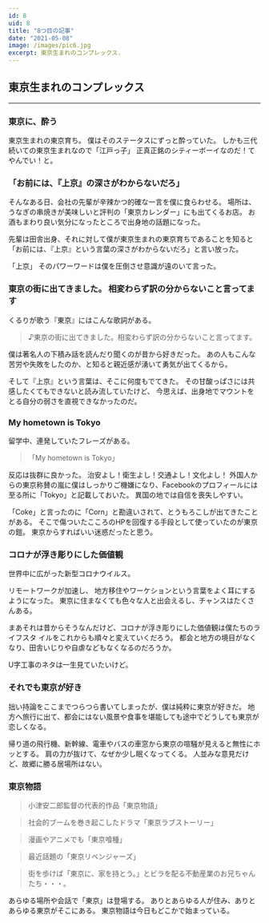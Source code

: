```yaml
---
id: 8
uid: 8
title: "8つ目の記事"
date: "2021-05-08"
image: /images/pic6.jpg
excerpt: 東京生まれのコンプレックス.
---
```

## 東京生まれのコンプレックス

---

### 東京に、酔う
東京生まれの東京育ち。
僕はそのステータスにずっと酔っていた。
しかも三代続いての東京生まれなので「江戸っ子」
正真正銘のシティーボーイなのだ！てやんでい！と。



### 「お前には、『上京』の深さがわからないだろ」
そんなある日、会社の先輩が辛辣かつ的確な一言を僕に食らわせる。
場所は、うなぎの串焼きが美味しいと評判の「東京カレンダー」にも出てくるお店。
お酒もまわり良い気分になったところで出身地の話題になった。

先輩は田舎出身、それに対して僕が東京生まれの東京育ちであることを知ると
「お前には、『上京』という言葉の深さがわからないだろ」と言い放った。

「上京」
そのパワーワードは僕を圧倒させ意識が遠のいて言った。

### 東京の街に出てきました。  相変わらず訳の分からないこと言ってます
くるりが歌う『東京』にはこんな歌詞がある。

>♪東京の街に出てきました。相変わらず訳の分からないこと言ってます。

僕は著名人の下積み話を読んだり聞くのが昔から好きだった。
あの人もこんな苦労や失敗をしたのか、と知ると親近感が湧いて勇気が出てくるから。

そして『上京』という言葉は、そこに何度もでてきた。
その甘酸っぱさには共感したくてもできないと読み流していたけど、
今思えば、出身地でマウントをとる自分の弱さを直視できなかったのだ。

### My hometown is Tokyo
留学中、連発していたフレーズがある。
>「My hometown is Tokyo」

反応は抜群に良かった。
治安よし！衛生よし！交通よし！文化よし！
外国人からの東京称賛の嵐に僕はしっかりご機嫌になり、Facebookのプロフィールには
至る所に「Tokyo」と記載しておいた。
異国の地では自信を喪失しやすい。

「Coke」と言ったのに「Corn」と勘違いされて、とうもろこしが出てきたことがある。
そこで傷ついたこころのHPを回復する手段として使っていたのが東京の鎧。
東京からすればいい迷惑だったと思う。

### コロナが浮き彫りにした価値観
世界中に広がった新型コロナウイルス。

リモートワークが加速し、
地方移住やワーケションという言葉をよく耳にするようになった。
東京に住まなくても色々な人と出会えるし、チャンスはたくさんある。

まあそれは昔からそうなんだけど、コロナが浮き彫りにした価値観は僕たちのライフスタ
イルをこれからも順々と変えていくだろう。
都会と地方の境目がなくなり、田舎いじりや自虐などもなくなるのだろうか。

U字工事のネタは一生見ていたいけど。

### それでも東京が好き
拙い持論をここまでつらつら書いてしまったが、僕は純粋に東京が好きだ。
地方へ旅行に出て、都会にはない風景や食事を堪能しても途中でどうしても東京が恋しくなる。

帰り道の飛行機、新幹線、電車やバスの車窓から東京の喧騒が見えると無性にホッとする。
肩の力が抜けて、なぜか少し眠くなってくる。
人並みな意見だけど、故郷に勝る居場所はない。

### 東京物語
>小津安二郎監督の代表的作品「東京物語」

>社会的ブームを巻き起こしたドラマ「東京ラブストーリー」

>漫画やアニメでも「東京喰種」

>最近話題の「東京リベンジャーズ」

>街を歩けば「東京に、家を持とう。」とビラを配る不動産業のお兄ちゃんたち・・・。

あらゆる場所や会話で「東京」は登場する。
ありとあらゆる人が住み、ありとあらゆる東京がそこにある。
東京物語は今日もどこかで始まっている。
